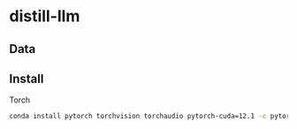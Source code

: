 # distill-llm

## Data


## Install

Torch

```bash
conda install pytorch torchvision torchaudio pytorch-cuda=12.1 -c pytorch -c nvidia
```